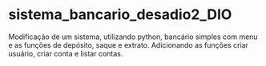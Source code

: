 # sistema_bancario_desadio2_DIO
Modificação de um sistema, utilizando python, bancário simples com menu e as funções de depósito, saque e extrato. Adicionando as funções criar usuário, criar conta e listar contas.
